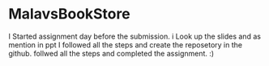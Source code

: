 # MalavsBookStore

I Started assignment day before the submission.
i Look up the slides and as mention in ppt I followed all the steps and create the reposetory in the github. 
follwed all the steps and completed the assignment. :)
